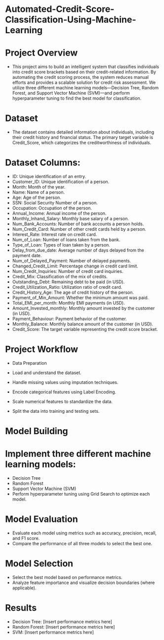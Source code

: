 # Automated-Credit-Score-Classification-Using-Machine-Learning
# Project Overview
- This project aims to build an intelligent system that classifies individuals into credit score brackets based on their credit-related information. By automating the credit scoring process, the system reduces manual efforts and provides a scalable solution for credit risk assessment. We utilize three different machine learning models—Decision Tree, Random Forest, and Support Vector Machine (SVM)—and perform hyperparameter tuning to find the best model for classification.

# Dataset
- The dataset contains detailed information about individuals, including their credit history and financial status. The primary target variable is Credit_Score, which categorizes the creditworthiness of individuals.

# Dataset Columns:
- ID: Unique identification of an entry.
- Customer_ID: Unique identification of a person.
- Month: Month of the year.
- Name: Name of a person.
- Age: Age of the person.
- SSN: Social Security Number of a person.
- Occupation: Occupation of the person.
- Annual_Income: Annual income of the person.
- Monthly_Inhand_Salary: Monthly base salary of a person.
- Num_Bank_Accounts: Number of bank accounts a person holds.
- Num_Credit_Card: Number of other credit cards held by a person.
- Interest_Rate: Interest rate on credit card.
- Num_of_Loan: Number of loans taken from the bank.
- Type_of_Loan: Types of loan taken by a person.
- Delay_from_due_date: Average number of days delayed from the payment date.
- Num_of_Delayed_Payment: Number of delayed payments.
- Changed_Credit_Limit: Percentage change in credit card limit.
- Num_Credit_Inquiries: Number of credit card inquiries.
- Credit_Mix: Classification of the mix of credits.
- Outstanding_Debt: Remaining debt to be paid (in USD).
- Credit_Utilization_Ratio: Utilization ratio of credit card.
- Credit_History_Age: The age of credit history of the person.
- Payment_of_Min_Amount: Whether the minimum amount was paid.
- Total_EMI_per_month: Monthly EMI payments (in USD).
- Amount_Invested_monthly: Monthly amount invested by the customer (in USD).
- Payment_Behaviour: Payment behavior of the customer.
- Monthly_Balance: Monthly balance amount of the customer (in USD).
- Credit_Score: The target variable representing the credit score bracket.
# Project Workflow
- Data Preparation

- Load and understand the dataset.
- Handle missing values using imputation techniques.
- Encode categorical features using Label Encoding.
- Scale numerical features to standardize the data.
- Split the data into training and testing sets.
# Model Building

# Implement three different machine learning models:
- Decision Tree
- Random Forest
- Support Vector Machine (SVM)
- Perform hyperparameter tuning using Grid Search to optimize each model.
# Model Evaluation

- Evaluate each model using metrics such as accuracy, precision, recall, and F1 score.
- Compare the performance of all three models to select the best one.
# Model Selection

- Select the best model based on performance metrics.
- Analyze feature importance and visualize decision boundaries (where applicable).
  
# Results
- Decision Tree: [Insert performance metrics here]
- Random Forest: [Insert performance metrics here]
- SVM: [Insert performance metrics here]
